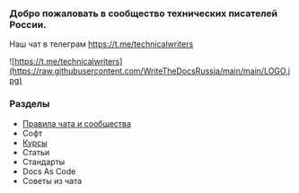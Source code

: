 ### Добро пожаловать в сообщество технических писателей России.

Наш чат в телеграм https://t.me/technicalwriters

![https://t.me/technicalwriters](https://raw.githubusercontent.com/WriteTheDocsRussia/main/main/LOGO.jpg)

### Разделы
* [Правила чата и сообщества](https://github.com/WriteTheDocsRussia/main/wiki/%D0%9F%D1%80%D0%B0%D0%B2%D0%B8%D0%BB%D0%B0-%D1%87%D0%B0%D1%82%D0%B0-%D0%B8-%D1%81%D0%BE%D0%BE%D0%B1%D1%89%D0%B5%D1%81%D1%82%D0%B2%D0%B0)
* Софт
* [Курсы](https://github.com/WriteTheDocsRussia/main/wiki/%D0%9A%D1%83%D1%80%D1%81%D1%8B)
* Статьи
* Стандарты
* Docs As Code
* Советы из чата
